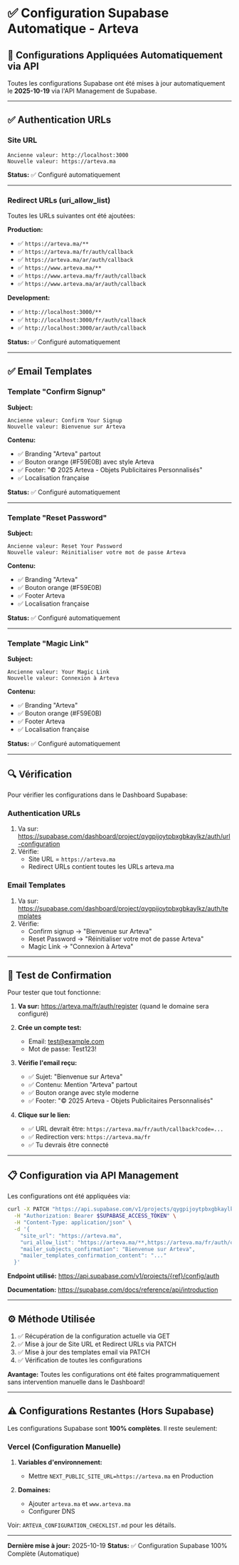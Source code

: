 # ✅ Configuration Supabase Automatique - Arteva

## 🎯 Configurations Appliquées Automatiquement via API

Toutes les configurations Supabase ont été mises à jour automatiquement le **2025-10-19** via l'API Management de Supabase.

---

## ✅ Authentication URLs

### Site URL
```
Ancienne valeur: http://localhost:3000
Nouvelle valeur: https://arteva.ma
```

**Status:** ✅ Configuré automatiquement

---

### Redirect URLs (uri_allow_list)

Toutes les URLs suivantes ont été ajoutées:

**Production:**
- ✅ `https://arteva.ma/**`
- ✅ `https://arteva.ma/fr/auth/callback`
- ✅ `https://arteva.ma/ar/auth/callback`
- ✅ `https://www.arteva.ma/**`
- ✅ `https://www.arteva.ma/fr/auth/callback`
- ✅ `https://www.arteva.ma/ar/auth/callback`

**Development:**
- ✅ `http://localhost:3000/**`
- ✅ `http://localhost:3000/fr/auth/callback`
- ✅ `http://localhost:3000/ar/auth/callback`

**Status:** ✅ Configuré automatiquement

---

## ✅ Email Templates

### Template "Confirm Signup"

**Subject:**
```
Ancienne valeur: Confirm Your Signup
Nouvelle valeur: Bienvenue sur Arteva
```

**Contenu:**
- ✅ Branding "Arteva" partout
- ✅ Bouton orange (#F59E0B) avec style Arteva
- ✅ Footer: "© 2025 Arteva - Objets Publicitaires Personnalisés"
- ✅ Localisation française

**Status:** ✅ Configuré automatiquement

---

### Template "Reset Password"

**Subject:**
```
Ancienne valeur: Reset Your Password
Nouvelle valeur: Réinitialiser votre mot de passe Arteva
```

**Contenu:**
- ✅ Branding "Arteva"
- ✅ Bouton orange (#F59E0B)
- ✅ Footer Arteva
- ✅ Localisation française

**Status:** ✅ Configuré automatiquement

---

### Template "Magic Link"

**Subject:**
```
Ancienne valeur: Your Magic Link
Nouvelle valeur: Connexion à Arteva
```

**Contenu:**
- ✅ Branding "Arteva"
- ✅ Bouton orange (#F59E0B)
- ✅ Footer Arteva
- ✅ Localisation française

**Status:** ✅ Configuré automatiquement

---

## 🔍 Vérification

Pour vérifier les configurations dans le Dashboard Supabase:

### Authentication URLs
1. Va sur: https://supabase.com/dashboard/project/qygpijoytpbxgbkaylkz/auth/url-configuration
2. Vérifie:
   - Site URL = `https://arteva.ma`
   - Redirect URLs contient toutes les URLs arteva.ma

### Email Templates
1. Va sur: https://supabase.com/dashboard/project/qygpijoytpbxgbkaylkz/auth/templates
2. Vérifie:
   - Confirm signup → "Bienvenue sur Arteva"
   - Reset Password → "Réinitialiser votre mot de passe Arteva"
   - Magic Link → "Connexion à Arteva"

---

## 🧪 Test de Confirmation

Pour tester que tout fonctionne:

1. **Va sur:** https://arteva.ma/fr/auth/register (quand le domaine sera configuré)

2. **Crée un compte test:**
   - Email: test@example.com
   - Mot de passe: Test123!

3. **Vérifie l'email reçu:**
   - ✅ Sujet: "Bienvenue sur Arteva"
   - ✅ Contenu: Mention "Arteva" partout
   - ✅ Bouton orange avec style moderne
   - ✅ Footer: "© 2025 Arteva - Objets Publicitaires Personnalisés"

4. **Clique sur le lien:**
   - ✅ URL devrait être: `https://arteva.ma/fr/auth/callback?code=...`
   - ✅ Redirection vers: `https://arteva.ma/fr`
   - ✅ Tu devrais être connecté

---

## 📋 Configuration via API Management

Les configurations ont été appliquées via:

```bash
curl -X PATCH "https://api.supabase.com/v1/projects/qygpijoytpbxgbkaylkz/config/auth" \
  -H "Authorization: Bearer $SUPABASE_ACCESS_TOKEN" \
  -H "Content-Type: application/json" \
  -d '{
    "site_url": "https://arteva.ma",
    "uri_allow_list": "https://arteva.ma/**,https://arteva.ma/fr/auth/callback,...",
    "mailer_subjects_confirmation": "Bienvenue sur Arteva",
    "mailer_templates_confirmation_content": "..."
  }'
```

**Endpoint utilisé:** https://api.supabase.com/v1/projects/{ref}/config/auth

**Documentation:** https://supabase.com/docs/reference/api/introduction

---

## ⚙️ Méthode Utilisée

1. ✅ Récupération de la configuration actuelle via GET
2. ✅ Mise à jour de Site URL et Redirect URLs via PATCH
3. ✅ Mise à jour des templates email via PATCH
4. ✅ Vérification de toutes les configurations

**Avantage:** Toutes les configurations ont été faites programmatiquement sans intervention manuelle dans le Dashboard!

---

## ⚠️ Configurations Restantes (Hors Supabase)

Les configurations Supabase sont **100% complètes**. Il reste seulement:

### Vercel (Configuration Manuelle)
1. **Variables d'environnement:**
   - Mettre `NEXT_PUBLIC_SITE_URL=https://arteva.ma` en Production

2. **Domaines:**
   - Ajouter `arteva.ma` et `www.arteva.ma`
   - Configurer DNS

Voir: `ARTEVA_CONFIGURATION_CHECKLIST.md` pour les détails.

---

**Dernière mise à jour:** 2025-10-19
**Status:** ✅ Configuration Supabase 100% Complète (Automatique)
